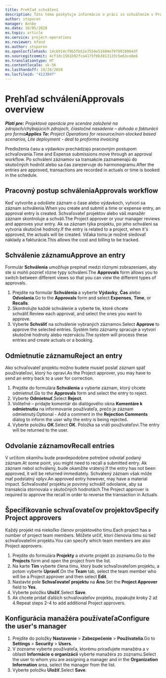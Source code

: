 ```yaml
---
title: Prehľad schválení
description: Táto téma poskytuje informácie o práci so schválením v Project Operations.
author: stsporen
manager: Annbe
ms.date: 10/05/2020
ms.topic: article
ms.service: project-operations
ms.reviewer: kfend
ms.author: stsporen
ms.openlocfilehash: 14c6914cf9b5fb52e7554e51604e79f0920064df
ms.sourcegitcommit: 4cf1dc1561b92fca4175f0b3813133c5e63ce8e6
ms.translationtype: HT
ms.contentlocale: sk-SK
ms.lasthandoff: 10/28/2020
ms.locfileid: "4123847"
---
```

# <a name="approvals-overview"></a><span data-ttu-id="f4309-103">Prehľad schválení</span><span class="sxs-lookup"><span data-stu-id="f4309-103">Approvals overview</span></span>

<span data-ttu-id="f4309-104">_**Platí pre:** Projektové operácie pre scenáre založené na zdrojoch/chýbajúcich zdrojoch, čiastočné nasadenie – dohoda o fakturácii pro forma_</span><span class="sxs-lookup"><span data-stu-id="f4309-104">_**Applies To:** Project Operations for resource/non-stocked based scenarios, Lite deployment - deal to proforma invoicing_</span></span>

<span data-ttu-id="f4309-105">Predloženia času a výdavkov prechádzajú pracovným postupom schvaľovania.</span><span class="sxs-lookup"><span data-stu-id="f4309-105">Time and Expense submissions move through an approval workflow.</span></span> <span data-ttu-id="f4309-106">Po schválení záznamov sa transakcie zaznamenajú do skutočných hodnôt alebo sa čas zarezervuje do harmonogramu.</span><span class="sxs-lookup"><span data-stu-id="f4309-106">After the entries are approved, transactions are recorded in actuals or time is booked in the schedule.</span></span>

## <a name="approvals-workflow"></a><span data-ttu-id="f4309-107">Pracovný postup schválenia</span><span class="sxs-lookup"><span data-stu-id="f4309-107">Approvals workflow</span></span>
<span data-ttu-id="f4309-108">Keď vytvoríte a odošlete záznam o čase alebo výdavkoch, vytvorí sa záznam schválenia.</span><span class="sxs-lookup"><span data-stu-id="f4309-108">When you create and submit a time or expense entry, an approval entry is created.</span></span> <span data-ttu-id="f4309-109">Schvaľovateľ projektov alebo váš manažér záznam skontroluje a schváli.</span><span class="sxs-lookup"><span data-stu-id="f4309-109">The Project approver or your manager reviews and approves your entry.</span></span> <span data-ttu-id="f4309-110">Ak sa záznam týka projektu, po jeho schválení sa vytvoria skutočné hodnoty.</span><span class="sxs-lookup"><span data-stu-id="f4309-110">If the entry is related to a project, when it's approved, the actuals will be created.</span></span> <span data-ttu-id="f4309-111">Vďaka tomu je možné sledovať náklady a fakturácie.</span><span class="sxs-lookup"><span data-stu-id="f4309-111">This allows the cost and billing to be tracked.</span></span> 

## <a name="approve-an-entry"></a><span data-ttu-id="f4309-112">Schválenie záznamu</span><span class="sxs-lookup"><span data-stu-id="f4309-112">Approve an entry</span></span>
<span data-ttu-id="f4309-113">Formulár **Schválenia** umožňuje prepínať medzi rôznymi zobrazeniami, aby ste si mohli pozrieť rôzne typy schválení.</span><span class="sxs-lookup"><span data-stu-id="f4309-113">The **Approvals** form allows you to switch between different views so that you can view the different types of approvals.</span></span>
  
1. <span data-ttu-id="f4309-114">Prejdite na formulár **Schválenia** a vyberte **Výdavky**, **Čas** alebo **Odvolania**.</span><span class="sxs-lookup"><span data-stu-id="f4309-114">Go to the **Approvals** form and select **Expenses**, **Time**, or **Recalls**.</span></span>
2. <span data-ttu-id="f4309-115">Skontrolujte každé schválenie a vyberte tie, ktoré chcete schváliť.</span><span class="sxs-lookup"><span data-stu-id="f4309-115">Review each approval, and select the ones you want to approve.</span></span>
3. <span data-ttu-id="f4309-116">Vyberte **Schváliť** na schválenie vybraných záznamov.</span><span class="sxs-lookup"><span data-stu-id="f4309-116">Select **Approve** to approve the selected entries.</span></span>
<span data-ttu-id="f4309-117">Systém tieto záznamy spracuje a vytvorí skutočné hodnoty alebo rezerváciu.</span><span class="sxs-lookup"><span data-stu-id="f4309-117">The system will process these entries and create actuals or a booking.</span></span>

## <a name="reject-an-entry"></a><span data-ttu-id="f4309-118">Odmietnutie záznamu</span><span class="sxs-lookup"><span data-stu-id="f4309-118">Reject an entry</span></span>
<span data-ttu-id="f4309-119">Ako schvaľovateľ projektu možno budete musieť poslať záznam späť používateľovi, ktorý ho opraví.</span><span class="sxs-lookup"><span data-stu-id="f4309-119">As the Project approver, you may have to send an entry back to a user for correction.</span></span>
  
1. <span data-ttu-id="f4309-120">Prejdite do formulára **Schválenia** a vyberte záznam, ktorý chcete odmietnuť.</span><span class="sxs-lookup"><span data-stu-id="f4309-120">Go to the **Approvals** form and select the entry to reject.</span></span> 
2. <span data-ttu-id="f4309-121">Vyberte **Odmietnuť**.</span><span class="sxs-lookup"><span data-stu-id="f4309-121">Select **Reject**.</span></span>
3. <span data-ttu-id="f4309-122">Voliteľné – pridajte komentár do dialógového okna **Komentáre k odmietnutiu** na informovanie používateľa, prečo je záznam odmietnutý.</span><span class="sxs-lookup"><span data-stu-id="f4309-122">Optional - Add a comment in the **Rejection Comments** dialog to inform the user why the entry is being rejected.</span></span>
4. <span data-ttu-id="f4309-123">Vyberte položku **OK**.</span><span class="sxs-lookup"><span data-stu-id="f4309-123">Select **OK**.</span></span> <span data-ttu-id="f4309-124">Položka sa vráti používateľovi.</span><span class="sxs-lookup"><span data-stu-id="f4309-124">The entry will be returned to the user.</span></span>
  
## <a name="recall-entries"></a><span data-ttu-id="f4309-125">Odvolanie záznamov</span><span class="sxs-lookup"><span data-stu-id="f4309-125">Recall entries</span></span>
<span data-ttu-id="f4309-126">V určitom okamihu bude pravdepodobne potrebné odvolať podaný záznam.</span><span class="sxs-lookup"><span data-stu-id="f4309-126">At some point, you might need to recall a submitted entry.</span></span> <span data-ttu-id="f4309-127">Ak záznam nebol schválený, bude okamžite vrátený.</span><span class="sxs-lookup"><span data-stu-id="f4309-127">If the entry has not been approved, it will be returned immediately.</span></span> <span data-ttu-id="f4309-128">Schválený záznam však môže mať podstatný vplyv.</span><span class="sxs-lookup"><span data-stu-id="f4309-128">An approved entry however, may have a material impact.</span></span> <span data-ttu-id="f4309-129">Schvaľovateľ projektu je povinný schváliť odvolanie, aby sa transakcia stornovala v skutočných hodnotách.</span><span class="sxs-lookup"><span data-stu-id="f4309-129">The Project approver is required to approve the recall in order to reverse the transaction in Actuals.</span></span>

## <a name="specify-project-approvers"></a><span data-ttu-id="f4309-130">Špecifikovanie schvaľovateľov projektov</span><span class="sxs-lookup"><span data-stu-id="f4309-130">Specify Project approvers</span></span>
<span data-ttu-id="f4309-131">Každý projekt má niekoľko členov projektového tímu.</span><span class="sxs-lookup"><span data-stu-id="f4309-131">Each project has a number of project team members.</span></span> <span data-ttu-id="f4309-132">Môžete určiť, ktorí členovia tímu sú tiež schvaľovateľmi projektu.</span><span class="sxs-lookup"><span data-stu-id="f4309-132">You can specify which team members are also Project approvers.</span></span>

1. <span data-ttu-id="f4309-133">Prejdite do formulára **Projekty** a otvorte projekt zo zoznamu.</span><span class="sxs-lookup"><span data-stu-id="f4309-133">Go to the **Projects** form and open the project from the list.</span></span>
2. <span data-ttu-id="f4309-134">Na karte **Tím** vyberte člena tímu, ktorý bude schvaľovateľom projektu, a potom vyberte **Upraviť**.</span><span class="sxs-lookup"><span data-stu-id="f4309-134">On the **Team** tab, select the team member who will be a Project approver and then select **Edit**.</span></span>
3. <span data-ttu-id="f4309-135">Nastavte pole **Schvaľovateľ projektu** na **Áno**.</span><span class="sxs-lookup"><span data-stu-id="f4309-135">Set the **Project Approver** field to **Yes**.</span></span>
4. <span data-ttu-id="f4309-136">Vyberte položku **Uložiť**.</span><span class="sxs-lookup"><span data-stu-id="f4309-136">Select **Save**.</span></span>
5. <span data-ttu-id="f4309-137">Ak chcete pridať ďalších schvaľovateľov projektu, zopakujte kroky 2 až 4.</span><span class="sxs-lookup"><span data-stu-id="f4309-137">Repeat steps 2-4 to add additional Project approvers.</span></span>

## <a name="configure-the-users-manager"></a><span data-ttu-id="f4309-138">Konfigurácia manažéra používateľa</span><span class="sxs-lookup"><span data-stu-id="f4309-138">Configure the user's manager</span></span>

1. <span data-ttu-id="f4309-139">Prejdite do položky **Nastavenie** > **Zabezpečenie** > **Používatelia**.</span><span class="sxs-lookup"><span data-stu-id="f4309-139">Go to **Settings** > **Security** > **Users**.</span></span>
2. <span data-ttu-id="f4309-140">V zozname vyberte používateľa, ktorému priraďujete manažéra a v oblasti **Informácie o organizácii** vyberte manažéra zo zoznamu.</span><span class="sxs-lookup"><span data-stu-id="f4309-140">Select the user to whom you are assigning a manager and in the **Organization Information** area, select the manager from the list.</span></span> 
3. <span data-ttu-id="f4309-141">Vyberte položku **Uložiť**.</span><span class="sxs-lookup"><span data-stu-id="f4309-141">Select **Save**.</span></span>


